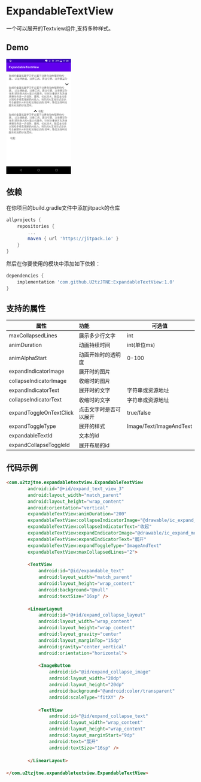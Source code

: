 # ExpandableTextView

一个可以展开的Textview组件,支持多种样式。

## Demo

<img src="\image\img_demo.png" style="zoom:30%;" />

## 依赖

在你项目的build.gradle文件中添加jitpack的仓库

```groovy
allprojects {
	repositories {
		...
        maven { url 'https://jitpack.io' }
    }
}
```

然后在你要使用的模块中添加如下依赖：

```groovy
dependencies {
    implementation 'com.github.U2tzJTNE:ExpandableTextView:1.0'
}
```

## 支持的属性

| 属性                    | 功能                   | 可选值                  |
| ----------------------- | :--------------------- | ----------------------- |
| maxCollapsedLines       | 展示多少行文字         | int                     |
| animDuration            | 动画持续时间           | int(单位ms)             |
| animAlphaStart          | 动画开始时的透明度     | 0-100                   |
| expandIndicatorImage    | 展开时的图片           |                         |
| collapseIndicatorImage  | 收缩时的图片           |                         |
| expandIndicatorText     | 展开时的文字           | 字符串或资源地址        |
| collapseIndicatorText   | 收缩时的文字           | 字符串或资源地址        |
| expandToggleOnTextClick | 点击文字时是否可以展开 | true/false              |
| expandToggleType        | 展开的样式             | Image/Text/ImageAndText |
| expandableTextId        | 文本的id               |                         |
| expandCollapseToggleId  | 展开布局的id           |                         |

## 代码示例

```html
<com.u2tzjtne.expandabletextview.ExpandableTextView
        android:id="@+id/expand_text_view_3"
        android:layout_width="match_parent"
        android:layout_height="wrap_content"
        android:orientation="vertical"
        expandableTextView:animDuration="200"
        expandableTextView:collapseIndicatorImage="@drawable/ic_expand_less"
        expandableTextView:collapseIndicatorText="收起"
        expandableTextView:expandIndicatorImage="@drawable/ic_expand_more"
        expandableTextView:expandIndicatorText="展开"
        expandableTextView:expandToggleType="ImageAndText"
        expandableTextView:maxCollapsedLines="2">

        <TextView
            android:id="@id/expandable_text"
            android:layout_width="match_parent"
            android:layout_height="wrap_content"
            android:background="@null"
            android:textSize="16sp" />

        <LinearLayout
            android:id="@+id/expand_collapse_layout"
            android:layout_width="wrap_content"
            android:layout_height="wrap_content"
            android:layout_gravity="center"
            android:layout_marginTop="15dp"
            android:gravity="center_vertical"
            android:orientation="horizontal">

            <ImageButton
                android:id="@id/expand_collapse_image"
                android:layout_width="20dp"
                android:layout_height="20dp"
                android:background="@android:color/transparent"
                android:scaleType="fitXY" />

            <TextView
                android:id="@id/expand_collapse_text"
                android:layout_width="wrap_content"
                android:layout_height="wrap_content"
                android:layout_marginStart="9dp"
                android:text="展开"
                android:textSize="16sp" />

        </LinearLayout>

</com.u2tzjtne.expandabletextview.ExpandableTextView>
```